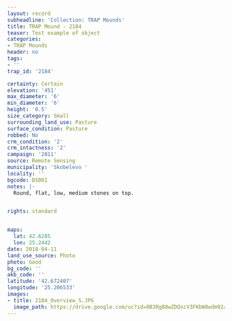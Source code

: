 ```yaml
---
layout: record
subheadline: 'Collection: TRAP Mounds'
title: TRAP Mound - 2184
teaser: Test example of object
categories:
- TRAP Mounds
header: no
tags:
- ''
trap_id: '2184'

certainty: Certain
elevation: '451'
max_diameter: '6'
min_diameter: '6'
height: '0.5'
size_category: Small
surrounding_land_use: Pasture
surface_condition: Pasture
robbed: No
crm_condition: '2'
crm_intactness: '2'
campaign: '2011'
source: Remote Sensing
municipality: 'Skobelevo '
locality: ''
bgcode: DS001
notes: |-
  Round, flat, low, medium stones on top.


rights: standard


maps:
  lat: 42.6285
  lon: 25.2442
date: 2018-04-11
land_use_source: Photo
photo: Good
bg_code: ''
akb_code: ''
latitude: '42.672407'
longitude: '25.206533'
images:
- title: 2184_Overview_S.JPG
  image_path: https://drive.google.com/uc?id=0B3Rg88wZDQscV3FKbW8wdm92aTg
---
```

